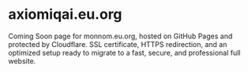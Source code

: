 # axiomiqai.eu.org
Coming Soon page for monnom.eu.org, hosted on GitHub Pages and protected by Cloudflare. SSL certificate, HTTPS redirection, and an optimized setup ready to migrate to a fast, secure, and professional full website.
